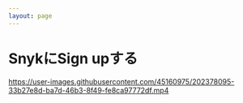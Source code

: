 ```yaml
---
layout: page
---
```


# SnykにSign upする

https://user-images.githubusercontent.com/45160975/202378095-33b27e8d-ba7d-46b3-8f49-fe8ca97772df.mp4
